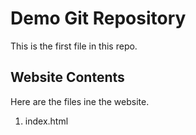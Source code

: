 # Demo Git Repository

This is the first file in this repo.

## Website Contents

Here are the files ine the website.

1. index.html

